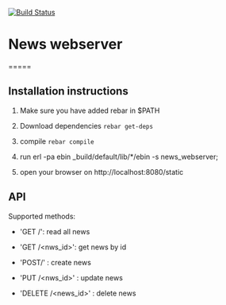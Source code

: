 [![Build Status](https://travis-ci.org/ayadykin/News.svg?branch=master)](https://travis-ci.org/ayadykin/News)

# News webserver

=====

## Installation instructions

1. Make sure you have added rebar in $PATH 

2. Download dependencies `rebar get-deps`

3. compile `rebar compile`

4. run erl -pa ebin _build/default/lib/*/ebin -s news_webserver;

5. open your browser on http://localhost:8080/static

## API

Supported methods:

*   'GET /': read all news

*   'GET /<nws_id>': get news by id

*   'POST/' : create news

*   'PUT /<nws_id>' : update news

*   'DELETE /<news_id>' : delete news
